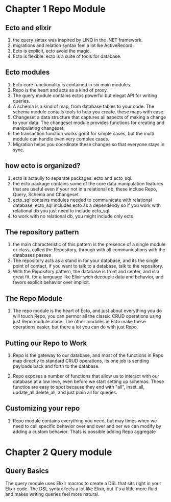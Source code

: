 # Chapter 1 Repo Module

## Ecto and elixir

1. the query sintax was inspired by LINQ in the .NET framework.
2. migrations and relation syntax feel a lot lke ActiveRecord.
3. Ecto is explicit, ecto avoid the magic.
4. Ecto is flexible. ecto is a suite of tools for database.


## Ecto modules

1. Ecto core functionality is contained in six main modules.
2. Repo is the heart and acts as a kind of proxy.
3. The query module contains ectos powerful but elegat API for writing queries.
4. A schema is a kind of map, from database tables to your code. The schema module contails tools to help you create. these maps with ease.
5. Changeset a data structure that captures all aspects of making a change to your data. The changeset module
provides functions for creating and manipulating changeset.
6. the transaction function works great for simple cases, but the multi module can handle even very complex cases.
7. Migration helps you coordinate these changes so that everyone stays in sync.


## how ecto is organized?

1. ecto is actaully to separate packages: ecto and ecto_sql.
2. the ecto package contains some of the core data manipulation features that are useful even if your not in a relational db, these incluse Repo, Query, Schema and Changeset.
3. ecto_sql contains modules needed to communicate with relational database, ecto_sql includes ecto as a dependendy so
if you work with relational db you just need to include ecto_sql.
4. to work with no relational db, you might include only ecto.


## The repository pattern

1. the main characteristic of this pattern is the presence of a single module or class,
called the Repository, through with all communications with the databases passes
2. The repository acts as a stand in for your database, and its the single point of contact, if you want to talk to a database, talk to the repository.
3. With the Repository pattern, the database is front and center, and is a great fit, for a language like 
Elixir wich decouple data and behavior, and favors explicit behavior over implicit.


## The Repo Module

1. The repo module is the heart of Ecto, and just about everything you do will touch Repo, you can permor all the classic CRUD operations using just Repo module alone. The other modules in Ecto make these operations easier, but there a lot you can do with just Repo.


## Putting our Repo to Work
1. Repo is the gateway to our database, and most of the functions in Repo map directly to standard CRUD operations, its one job is sending payloads back and forth to the database.

2. Repo exposes a number of functions that allow us to interact with our database at a low leve, even before we start setting up schemas. These functios are easy to spot because they end with "all", inset_all, update_all
delete_all, and just plain all for queries.

## Customizing your repo

1. Repo module contains everything you need, but may times when we need to call specific behavior  over and over and oer
we can modify by adding a custom behavior. Thats is possible adding Repo aggregate


# Chapter 2 Query module

## Query Basics
The query module uses Elixir macros to create a DSL that sits right in your Elixir code. The DSL syntax feels a lot like Elixir, but it's a little more fluid and makes writing queries feel more natural.